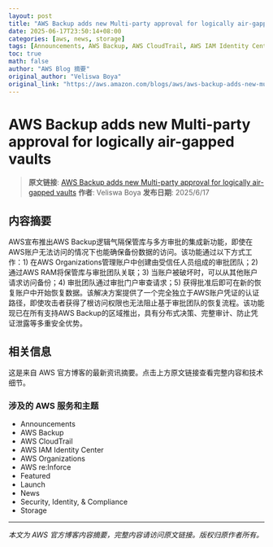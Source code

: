 ```yaml
---
layout: post
title: "AWS Backup adds new Multi-party approval for logically air-gapped vaults"
date: 2025-06-17T23:50:14+08:00
categories: [aws, news, storage]
tags: [Announcements, AWS Backup, AWS CloudTrail, AWS IAM Identity Center, AWS Organizations, AWS reInforce, Featured, Launch, News, Security Identity Compliance, Storage]
toc: true
math: false
author: "AWS Blog 摘要"
original_author: "Veliswa Boya"
original_link: "https://aws.amazon.com/blogs/aws/aws-backup-adds-new-multi-party-approval-for-logically-air-gapped-vaults/"
---
```


# AWS Backup adds new Multi-party approval for logically air-gapped vaults

> **原文链接**: [AWS Backup adds new Multi-party approval for logically air-gapped vaults](https://aws.amazon.com/blogs/aws/aws-backup-adds-new-multi-party-approval-for-logically-air-gapped-vaults/)
> **作者**: Veliswa Boya
> **发布日期**: 2025/6/17

## 内容摘要

AWS宣布推出AWS Backup逻辑气隔保管库与多方审批的集成新功能，即使在AWS账户无法访问的情况下也能确保备份数据的访问。该功能通过以下方式工作：1) 在AWS Organizations管理账户中创建由受信任人员组成的审批团队；2) 通过AWS RAM将保管库与审批团队关联；3) 当账户被破坏时，可以从其他账户请求访问备份；4) 审批团队通过审批门户审查请求；5) 获得批准后即可在新的恢复账户中开始恢复数据。该解决方案提供了一个完全独立于AWS账户凭证的认证路径，即使攻击者获得了根访问权限也无法阻止基于审批团队的恢复流程。该功能现已在所有支持AWS Backup的区域推出，具有分布式决策、完整审计、防止凭证泄露等多重安全优势。

## 相关信息

这是来自 AWS 官方博客的最新资讯摘要。点击上方原文链接查看完整内容和技术细节。

### 涉及的 AWS 服务和主题

- Announcements
- AWS Backup
- AWS CloudTrail
- AWS IAM Identity Center
- AWS Organizations
- AWS re:Inforce
- Featured
- Launch
- News
- Security, Identity, & Compliance
- Storage

---

*本文为 AWS 官方博客内容摘要，完整内容请访问原文链接。版权归原作者所有。*